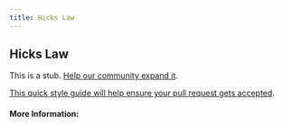 ```yaml
---
title: Hicks Law
---
```


## Hicks Law

This is a stub. [Help our community expand it](https://github.com/freecodecamp/guides/tree/master/src/pages/articles/user-experience-design/hicks-law/index.md).

[This quick style guide will help ensure your pull request gets accepted](https://github.com/freeCodeCamp/guides/blob/master/README.md).

<!-- The article goes here, in GitHub-flavored Markdown. Feel free to add YouTube videos, images, and CodePen/JSBin embeds  -->

#### More Information:
<!-- Please add any articles you think might be helpful to read before writing the article -->


